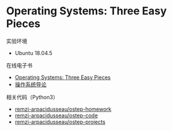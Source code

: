 # Operating Systems: Three Easy Pieces

实验环境
- Ubuntu 18.04.5

在线电子书
- [Operating Systems: Three Easy Pieces](http://pages.cs.wisc.edu/~remzi/OSTEP/)
- [操作系统导论](http://pages.cs.wisc.edu/~remzi/OSTEP/Chinese/)

相关代码（Python3）
- [remzi-arpacidusseau/ostep-homework](https://github.com/remzi-arpacidusseau/ostep-homework)
- [remzi-arpacidusseau/ostep-code](https://github.com/remzi-arpacidusseau/ostep-code)
- [remzi-arpacidusseau/ostep-projects](https://github.com/remzi-arpacidusseau/ostep-projects)
